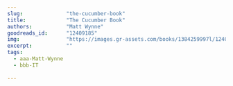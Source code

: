 ```yaml
---
slug:              "the-cucumber-book"
title:             "The Cucumber Book"
authors:           "Matt Wynne"
goodreads_id:      "12409185"
img:               "https://images.gr-assets.com/books/1384259997l/12409185.jpg"
excerpt:           ""
tags:
  - aaa-Matt-Wynne
  - bbb-IT
  
---
```


